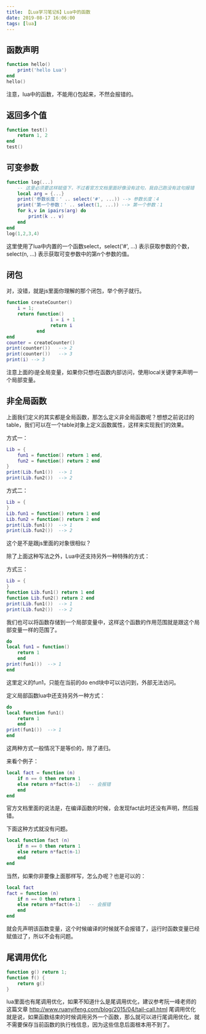 ```yaml
---
title: 【Lua学习笔记6】Lua中的函数
date: 2019-08-17 16:06:00
tags: [lua]
---
```


## 函数声明

```Lua
function hello() 
    print('hello Lua')
end
hello()
```

注意，lua中的函数，不能用{}包起来，不然会报错的。

<!-- more -->
## 返回多个值

```Lua
function test() 
    return 1, 2
end
test()
```

## 可变参数
```Lua
function log(...) 
    -- 这里必须要这样赋值下，不过看官方文档里面好像没有这句，我自己跑没有这句报错
    local arg = {...}
    print('参数长度：' .. select('#', ...)) --> 参数长度：4
    print('第一个参数：' .. select(1, ...)) --> 第一个参数：1
    for k,v in ipairs(arg) do
        print(k .. v)
    end
end
log(1,2,3,4)
```
这里使用了lua中内置的一个函数select，select('#', ...) 表示获取参数的个数，
select(n, ...) 表示获取可变参数中的第n个参数的值。

## 闭包
对，没错，就是js里面你理解的那个闭包，举个例子就行。
```Lua
function createCounter() 
    i = 1; 
    return function() 
                i = i + 1
                return i
           end
end
counter = createCounter()
print(counter())   --> 2
print(counter())   --> 3
print(i) --> 3
```

注意上面的i是全局变量，如果你只想i在函数内部访问，使用local关键字来声明一个局部变量。

## 非全局函数
上面我们定义的其实都是全局函数，那怎么定义非全局函数呢？想想之前说过的table，我们可以在一个table对象上定义函数属性，这样来实现我们的效果。

方式一：
```Lua
Lib = {
    fun1 = function() return 1 end,
    fun2 = function() return 2 end
}
print(Lib.fun1())  --> 1
print(Lib.fun2())  --> 2
```

方式二：
```lua
Lib = {
}
Lib.fun1 = function() return 1 end
Lib.fun2 = function() return 2 end
print(Lib.fun1())  --> 1
print(Lib.fun2())  --> 2
```

这个是不是跟js里面的对象很相似？

除了上面这种写法之外，Lua中还支持另外一种特殊的方式：

方式三：
```lua
Lib = {
}
function Lib.fun1() return 1 end
function Lib.fun2() return 2 end
print(Lib.fun1())  --> 1
print(Lib.fun2())  --> 2
```

我们也可以将函数存储到一个局部变量中，这样这个函数的作用范围就是跟这个局部变量一样的范围了。
```lua
do
local fun1 = function()
    return 1
    end
print(fun1())  --> 1
end
```

这里定义的fun1，只能在当前的do end块中可以访问到，外部无法访问。

定义局部函数lua中还支持另外一种方式：
```lua
do
local function fun1()
    return 1
    end
print(fun1())  --> 1
end
```
这两种方式一般情况下是等价的，除了递归。

来看个例子：
```lua
local fact = function (n)
    if n == 0 then return 1
    else return n*fact(n-1)   -- 会报错
    end
end
```

官方文档里面的说法是，在编译函数的时候，会发现fact此时还没有声明，然后报错。

下面这种方式就没有问题。
```lua
local function fact (n)
    if n == 0 then return 1
    else return n*fact(n-1)
    end
end
```

当然，如果你非要像上面那样写，怎么办呢？也是可以的：

```lua
local fact
fact = function (n)
    if n == 0 then return 1
    else return n*fact(n-1)   -- 会报错
    end
end
```
就会先声明该函数变量，这个时候编译的时候就不会报错了，运行时函数变量已经赋值过了，所以不会有问题。


## 尾调用优化
```Lua
function g() return 1;
function f() {
    return g()
}
```
lua里面也有尾调用优化，如果不知道什么是尾调用优化，建议参考阮一峰老师的这篇文章
http://www.ruanyifeng.com/blog/2015/04/tail-call.html
尾调用优化就是说，如果函数结束的时候调用另外一个函数，那么就可以进行尾调用优化，就不需要保存当前函数的执行栈信息，因为这些信息后面根本用不到了。
